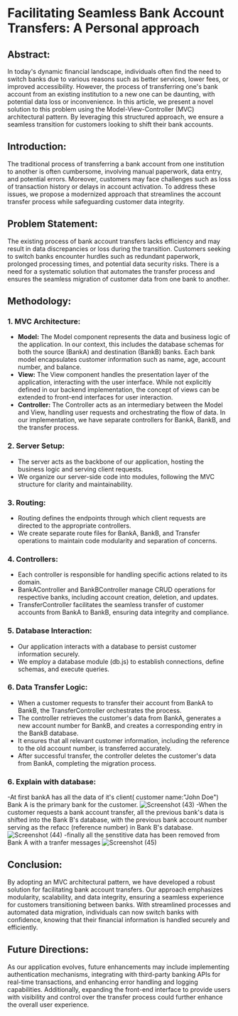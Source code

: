 # Facilitating Seamless Bank Account Transfers: A Personal approach

## Abstract:
In today's dynamic financial landscape, individuals often find the need to switch banks due to various reasons such as better services, lower fees, or improved accessibility. However, the process of transferring one's bank account from an existing institution to a new one can be daunting, with potential data loss or inconvenience. In this article, we present a novel solution to this problem using the Model-View-Controller (MVC) architectural pattern. By leveraging this structured approach, we ensure a seamless transition for customers looking to shift their bank accounts.

## Introduction:
The traditional process of transferring a bank account from one institution to another is often cumbersome, involving manual paperwork, data entry, and potential errors. Moreover, customers may face challenges such as loss of transaction history or delays in account activation. To address these issues, we propose a modernized approach that streamlines the account transfer process while safeguarding customer data integrity.

## Problem Statement:
The existing process of bank account transfers lacks efficiency and may result in data discrepancies or loss during the transition. Customers seeking to switch banks encounter hurdles such as redundant paperwork, prolonged processing times, and potential data security risks. There is a need for a systematic solution that automates the transfer process and ensures the seamless migration of customer data from one bank to another.

## Methodology:

### 1. MVC Architecture:
- **Model:** The Model component represents the data and business logic of the application. In our context, this includes the database schemas for both the source (BankA) and destination (BankB) banks. Each bank model encapsulates customer information such as name, age, account number, and balance.
- **View:** The View component handles the presentation layer of the application, interacting with the user interface. While not explicitly defined in our backend implementation, the concept of views can be extended to front-end interfaces for user interaction.
- **Controller:** The Controller acts as an intermediary between the Model and View, handling user requests and orchestrating the flow of data. In our implementation, we have separate controllers for BankA, BankB, and the transfer process.

### 2. Server Setup:
- The server acts as the backbone of our application, hosting the business logic and serving client requests.
- We organize our server-side code into modules, following the MVC structure for clarity and maintainability.

### 3. Routing:
- Routing defines the endpoints through which client requests are directed to the appropriate controllers.
- We create separate route files for BankA, BankB, and Transfer operations to maintain code modularity and separation of concerns.

### 4. Controllers:
- Each controller is responsible for handling specific actions related to its domain.
- BankAController and BankBController manage CRUD operations for respective banks, including account creation, deletion, and updates.
- TransferController facilitates the seamless transfer of customer accounts from BankA to BankB, ensuring data integrity and compliance.

### 5. Database Interaction:
- Our application interacts with a database to persist customer information securely.
- We employ a database module (db.js) to establish connections, define schemas, and execute queries.

### 6. Data Transfer Logic:
- When a customer requests to transfer their account from BankA to BankB, the TransferController orchestrates the process.
- The controller retrieves the customer's data from BankA, generates a new account number for BankB, and creates a corresponding entry in the BankB database.
- It ensures that all relevant customer information, including the reference to the old account number, is transferred accurately.
- After successful transfer, the controller deletes the customer's data from BankA, completing the migration process.
### 6. Explain with database:
 -At first bankA has all the data of it's client( customer name:"John Doe") Bank A is the primary bank for the customer.
![Screenshot (43)](https://github.com/piyaldeb/Inter-Banking-Account-Transfer-Module/assets/84727208/799fcd24-2fb3-43b7-8c9c-525d6d210bff)
-When the customer requests a bank account transfer, all the previous bank's data is shifted into the Bank B's database, with the previous bank account number serving as the refacc (reference number) in Bank B's database.
![Screenshot (44)](https://github.com/piyaldeb/Inter-Banking-Account-Transfer-Module/assets/84727208/9424e034-a156-44c6-9590-0cf6ed4fba40)
-finally all the senstitive data has been removed from Bank A with a tranfer messages
![Screenshot (45)](https://github.com/piyaldeb/Inter-Banking-Account-Transfer-Module/assets/84727208/192a4e15-badf-482d-8e28-34e1232c3618)
## Conclusion:
By adopting an MVC architectural pattern, we have developed a robust solution for facilitating bank account transfers. Our approach emphasizes modularity, scalability, and data integrity, ensuring a seamless experience for customers transitioning between banks. With streamlined processes and automated data migration, individuals can now switch banks with confidence, knowing that their financial information is handled securely and efficiently.

## Future Directions:
As our application evolves, future enhancements may include implementing authentication mechanisms, integrating with third-party banking APIs for real-time transactions, and enhancing error handling and logging capabilities. Additionally, expanding the front-end interface to provide users with visibility and control over the transfer process could further enhance the overall user experience.
